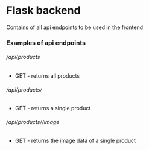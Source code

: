 # Flask backend
Contains of all api endpoints to be used in the frontend
### Examples of api endpoints
###### /api/products
- GET - returns all products
###### /api/products/<id>
- GET - returns a single product
###### /api/products/<id>/image
- GET - returns the image data of a single product